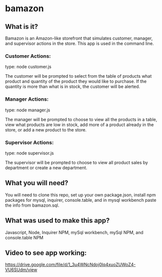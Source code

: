 # bamazon

## What is it?

Bamazon is an Amazon-like storefront that simulates customer, manager, and supervisor actions in the store. This app is used in the command line.

### Customer Actions:

type:  node customer.js

The customer will be prompted to select from the table of products what product and quantity of the product they would like to purchase. If the quantity is more than what is in stock, the customer will be alerted.

### Manager Actions:

type: node manager.js

The manager will be prompted to choose to view all the products in a table, view what products are low in stock, add more of a product already in the store, or add a new product to the store.

### Supervisor Actions:

type: node supervisor.js

The supervisor will be prompted to choose to view all product sales by department or create a new department.

## What you will need?

You will need to clone this repo, set up your own package.json, install npm packages for mysql, inquirer, console.table, and in mysql workbench paste the info from bamazon.sql.

## What was used to make this app?

Javascript, Node, Inquirer NPM, mySql workbench, mySql NPM, and console.table NPM

## Video to see app working:

https://drive.google.com/file/d/1_3u4WNcNdoj0lq4xuoZUWoZ4-VU6SUdm/view
